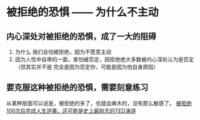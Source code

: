 # 被拒绝的恐惧 —— 为什么不主动
## 内心深处对被拒绝的恐惧，成了一大的阻碍
1. 为什么 我们会怕被拒绝，因为不愿意主动
2. 因为人性中自卑的一面，害怕被否定，因拒绝绝大多数被内心深处认为是否定（但其实并不是 完全是因为否定你，可能是因为他自身原因）

## 要克服这种被拒绝的恐惧，需要刻意练习
从某种层面可以说是，被拒绝的多了，也就会麻木的，没有那么敏感了。
[被拒绝100次后完成人生逆袭，这可能是史上最励志的TED演讲](https://mp.weixin.qq.com/s/7nPrY2kEGSGSGurbE2VXVw)

